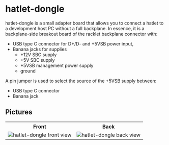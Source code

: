 # hatlet-dongle

hatlet-dongle is a small adapter board that allows you to connect a hatlet to a development host PC without a full backplane. In essence, it is a backplane-side breakout board of the racklet backplane connector with:
- USB type C connector for D+/D- and +5VSB power input,
- Banana jacks for supplies
  - +12V SBC supply
  - +5V SBC supply
  - +5VSB management power supply
  - ground

A pin jumper is used to select the source of the +5VSB supply between:
- USB type C connector
- Banana jack

## Pictures
<table>
    <tr>
        <th>Front</th>
        <th>Back</th>
    </tr>
    <tr>
        <td><img alt="hatlet-dongle front view" src=./pictures/hatlet-dongle-0.1.0-front-alpha.png></td>
        <td><img alt="hatlet-dongle back view" src=./pictures/hatlet-dongle-0.1.0-back-alpha.png></td>
    </tr>
</table>

